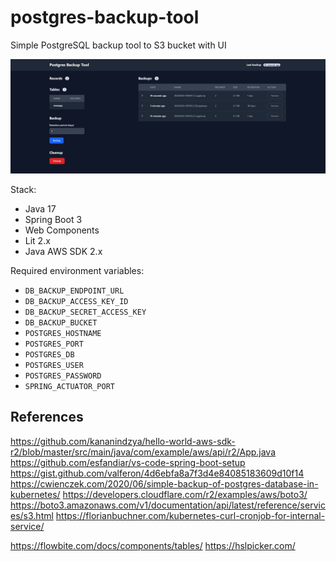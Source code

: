 # postgres-backup-tool
Simple PostgreSQL backup tool to S3 bucket with UI

![PostgreSQL backup tool screenshot](docs/postrgress-backup-tool-1.png)

Stack:
- Java 17
- Spring Boot 3
- Web Components
- Lit 2.x
- Java AWS SDK 2.x 

Required environment variables:
- `DB_BACKUP_ENDPOINT_URL`
- `DB_BACKUP_ACCESS_KEY_ID`
- `DB_BACKUP_SECRET_ACCESS_KEY`
- `DB_BACKUP_BUCKET`
- `POSTGRES_HOSTNAME`
- `POSTGRES_PORT`
- `POSTGRES_DB`
- `POSTGRES_USER`
- `POSTGRES_PASSWORD`
- `SPRING_ACTUATOR_PORT`

## References

https://github.com/kananindzya/hello-world-aws-sdk-r2/blob/master/src/main/java/com/example/aws/api/r2/App.java
https://github.com/esfandiar/vs-code-spring-boot-setup
https://gist.github.com/valferon/4d6ebfa8a7f3d4e84085183609d10f14
https://cwienczek.com/2020/06/simple-backup-of-postgres-database-in-kubernetes/
https://developers.cloudflare.com/r2/examples/aws/boto3/
https://boto3.amazonaws.com/v1/documentation/api/latest/reference/services/s3.html
https://florianbuchner.com/kubernetes-curl-cronjob-for-internal-service/

https://flowbite.com/docs/components/tables/
https://hslpicker.com/
